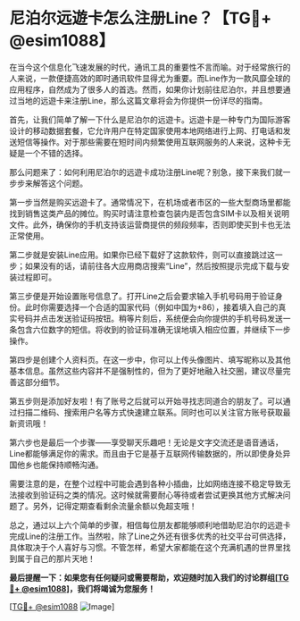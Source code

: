 # 尼泊尔远遊卡怎么注册Line？【TG💪+ @esim1088】

在当今这个信息化飞速发展的时代，通讯工具的重要性不言而喻。对于经常旅行的人来说，一款便捷高效的即时通讯软件显得尤为重要。而Line作为一款风靡全球的应用程序，自然成为了很多人的首选。然而，如果你计划前往尼泊尔，并且想要通过当地的远遊卡来注册Line，那么这篇文章将会为你提供一份详尽的指南。

首先，让我们简单了解一下什么是尼泊尔的远遊卡。远遊卡是一种专门为国际游客设计的移动数据套餐，它允许用户在特定国家使用本地网络进行上网、打电话和发送短信等操作。对于那些需要在短时间内频繁使用互联网服务的人来说，这种卡无疑是一个不错的选择。

那么问题来了：如何利用尼泊尔的远遊卡成功注册Line呢？别急，接下来我们就一步步来解答这个问题。

第一步当然是购买远遊卡了。通常情况下，在机场或者市区的一些大型商场里都能找到销售这类产品的摊位。购买时请注意检查包装内是否包含SIM卡以及相关说明文件。此外，确保你的手机支持该运营商提供的频段频率，否则即使买到卡也无法正常使用。

第二步就是安装Line应用。如果你已经下载好了这款软件，则可以直接跳过这一步；如果没有的话，请前往各大应用商店搜索“Line”，然后按照提示完成下载与安装过程即可。

第三步便是开始设置账号信息了。打开Line之后会要求输入手机号码用于验证身份。此时你需要选择一个合适的国家代码（例如中国为+86），接着填入自己的真实号码并点击发送验证码按钮。稍等片刻后，系统便会向你提供的手机号码发送一条包含六位数字的短信。将收到的验证码准确无误地填入相应位置，并继续下一步操作。

第四步是创建个人资料页。在这一步中，你可以上传头像图片、填写昵称以及其他基本信息。虽然这些内容并不是强制性的，但为了更好地融入社交圈，建议尽量完善这部分细节。

第五步则是添加好友啦！有了账号之后就可以开始寻找志同道合的朋友了。可以通过扫描二维码、搜索用户名等方式快速建立联系。同时也可以关注官方账号获取最新资讯哦！

第六步也是最后一个步骤——享受聊天乐趣吧！无论是文字交流还是语音通话，Line都能够满足你的需求。而且由于它是基于互联网传输数据的，所以即使身处异国他乡也能保持顺畅沟通。

需要注意的是，在整个过程中可能会遇到各种小插曲，比如网络连接不稳定导致无法接收到验证码之类的情况。这时候就需要耐心等待或者尝试更换其他方式解决问题了。另外，记得定期查看剩余流量余额以免超支哦！

总之，通过以上六个简单的步骤，相信每位朋友都能够顺利地借助尼泊尔的远遊卡完成Line的注册工作。当然啦，除了Line之外还有很多优秀的社交平台可供选择，具体取决于个人喜好与习惯。不管怎样，希望大家都能在这个充满机遇的世界里找到属于自己的那片天地！

**最后提醒一下：如果您有任何疑问或需要帮助，欢迎随时加入我们的讨论群组[[TG💪+ @esim1088](https://t.me/s/esim1088)]，我们将竭诚为您服务！**

[[TG💪+ @esim1088](https://t.me/s/esim1088) ![Image](https://i.postimg.cc/4NQfJmqS/Snipaste-2025-05-13-00-14-12.png)]